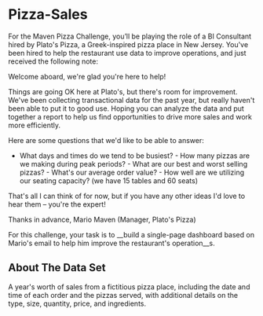 # Pizza-Sales

For the Maven Pizza Challenge, you’ll be playing the role of a BI Consultant hired by Plato's Pizza, a Greek-inspired pizza place in New Jersey. You've been hired to help the restaurant use data to improve operations, and just received the following note:

Welcome aboard, we're glad you're here to help!

Things are going OK here at Plato's, but there's room for improvement. We've been collecting transactional data for the past year, but really haven't been able to put it to good use. Hoping you can analyze the data and put together a report to help us find opportunities to drive more sales and work more efficiently.

Here are some questions that we'd like to be able to answer:

- What days and times do we tend to be busiest? - How many pizzas are we making during peak periods? - What are our best and worst selling pizzas? - What's our average order value? - How well are we utilizing our seating capacity? (we have 15 tables and 60 seats)

That's all I can think of for now, but if you have any other ideas I'd love to hear them – you're the expert!

Thanks in advance, Mario Maven (Manager, Plato's Pizza)

For this challenge, your task is to __build a single-page dashboard based on Mario's email to help him improve the restaurant's operation__s.


## About The Data Set
A year's worth of sales from a fictitious pizza place, including the date and time of each order and the pizzas served, with additional details on the type, size, quantity, price, and ingredients.

